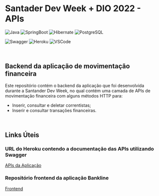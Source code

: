 # Santader Dev Week + DIO 2022 - APIs

![Java](https://img.shields.io/badge/Java-ED8B00?style=for-the-badge&logo=java&logoColor=white)
![SpringBoot](https://img.shields.io/badge/Spring_Boot-F0F0F0?style=for-the-badge&logo=spring-boot)
![Hibernate](https://img.shields.io/badge/Hibernate-59666C?style=for-the-badge&logo=Hibernate&logoColor=white)
![PostgreSQL](https://img.shields.io/badge/PostgreSQL-316192?style=for-the-badge&logo=postgresql&logoColor=white)

![Swagger](https://img.shields.io/badge/Swagger-85EA2D?style=for-the-badge&logo=Swagger&logoColor=black)
![Heroku](https://img.shields.io/badge/Heroku-430098?style=for-the-badge&logo=heroku&logoColor=white)
![VSCode](https://img.shields.io/badge/Visual_Studio_Code-0078D4?style=for-the-badge&logo=visual%20studio%20code&logoColor=white)

<br />

## Backend da aplicação de movimentação financeira

Este repositório contém o backend da aplicação que foi desenvolvida durante a Santander Dev Week, no qual contém uma camada de APIs de movimentação financeira com alguns métodos HTTP para:
* Inserir, consultar e deletar correntistas;
* Inserir e consultar transações financeiras.

<br />

## Links Úteis

### URL do Heroku contendo a documentação das APIs utilizando Swagger

[APIs da Aplicação](https://negraop-bankline-api.herokuapp.com/swagger-ui/index.html)

### Repositório frontend da aplicação Bankline

[Frontend](https://github.com/negraop/santander-dev-week_bankline-app)
